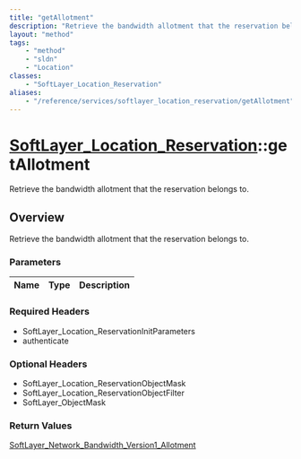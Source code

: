 ```yaml
---
title: "getAllotment"
description: "Retrieve the bandwidth allotment that the reservation belongs to."
layout: "method"
tags:
    - "method"
    - "sldn"
    - "Location"
classes:
    - "SoftLayer_Location_Reservation"
aliases:
    - "/reference/services/softlayer_location_reservation/getAllotment"
---
```

# [SoftLayer_Location_Reservation](/reference/services/SoftLayer_Location_Reservation)::getAllotment

Retrieve the bandwidth allotment that the reservation belongs to.


## Overview 
Retrieve the bandwidth allotment that the reservation belongs to.

### Parameters 
|Name | Type | Description |
| --- | --- | --- |


### Required Headers
* SoftLayer_Location_ReservationInitParameters
* authenticate

### Optional Headers
* SoftLayer_Location_ReservationObjectMask
* SoftLayer_Location_ReservationObjectFilter
* SoftLayer_ObjectMask

### Return Values
<a href='/reference/datatypes/SoftLayer_Network_Bandwidth_Version1_Allotment'>SoftLayer_Network_Bandwidth_Version1_Allotment </a>

